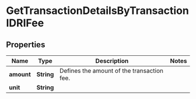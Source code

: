 

# GetTransactionDetailsByTransactionIDRIFee


## Properties

Name | Type | Description | Notes
------------ | ------------- | ------------- | -------------
**amount** | **String** | Defines the amount of the transaction fee. | 
**unit** | **String** |  | 



